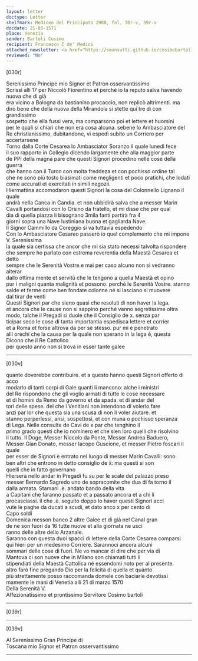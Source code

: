 ```yaml
---
layout: letter
doctype: Letter
shelfmark: Mediceo del Principato 2980, fol. 30r-v, 39r-v
docdate: 21-03-1571
place: Venezia
sender: Bartoli Cosimo
recipient: Francesco I de' Medici
attached_newsletter: <a href="https://smansutti.github.io/cosimobartoli/texts/3081_012/">3081_012</a>
reviewed: "No"
---
```


[030r]  
  
  
Serenissimo Principe mio Signor et Patron osservantissimo  
Scrissi alli 17 per Niccolò Fiorentino et perché io la reputo salva havendo nuova che di già  
era vicino a Bologna da bastianino procaccio, non replicò altrimenti. ma  
dirò bene che della nuova della Mirandola si stette qui tre dì con grandissimo  
sospetto che ella fussi vera, ma comparsono poi et lettere et huomini  
per le quali si chiari che non era cosa alcuna. sebene lo Ambasciatore del  
Re christianissimo, dubitandone, vi espedì subito un Corriero per accertarsene  
Torno dalla Corte Cesarea lo Ambasciator Soranzo il quale lunedì fece  
il suo rapporto in Collegio dicendo largamente che alla maggior parte  
de PPi della magna pare che questi Signori procedino nelle cose della guerra  
che hanno con il Turco con molta freddeza et con pochisso ordine tal  
che ne sono più tosto biasimati come megligenti et poco pratichi, che lodati  
come accurati et exercitati in simili negozii.  
Hiermattina accomodaron questi Signori la cosa del Colonnello Lignano il quale  
andrà nella Canca in Candia. et non ubbidirà salva che a messer Marin  
Cavalli portandosi con lo Orsino da fratello, et mi disse che per qual  
dia di quella piazza li bisognano 3mila fanti partirà fra 4  
giorni sopra una Nave Iustiniana buona et gagliarda Nave.  
Il Signor Cammillo da Coreggio si va tuttavia espedendo  
Con lo Ambasciatore Cesareo passerò io quel complemento che mi impone V. Serenissima  
la quale sia certissa che ancor che mi sia stato necessi talvolta rispondere  
che sempre ho parlato con estrema reverentia della Maestà Cesarea et detto  
sempre che le Serenità Vostre.e mai per caso alcuno non si vedranno alterar  
dallo ottima mente et servitù che le tengono a quella Maestà et opino  
pur i maligni quanta malignità et possono. perché le Serenità Vostre. stanno  
salde et ferme come ben fondate colonne né si lasciano si muovere  
dal tirar de venti  
Questi Signori par che sieno quasi che resoluti di non haver la lega.  
et ancora che le cause non si sappino perché vanno segretissime oltra  
modo, talche il Pregadi si duole che il Consiglio de x. senza par  
ticipar seco le cose di tanta importantia espedisca lettere et corrier  
et a Roma et forse altrova da per sè stesso. pur mi è penetrato  
alli orechi che la causa per la quale non sperano in la lega è, questa  
Dicono che il Re Cattolico  
per questo anno non si trova in esser tante galee  
  
---  

[030v]  
  
  
quante doverebbe contribuire. et a questo hanno questi Signori offerto di acco  
modarlo di tanti corpi di Gale quanti li mancono: alche i ministri  
del Re rispondono che gli voglio armati di tutte le cose necessare  
et di homini da Remo da governo et da spada. et di andar del  
tori delle spese. del che i Venitiani non intendono di volerlo fare  
anzi par lor che questa sia una scusa di non li voler aiutare. et  
stanno perperlessi, ansi, sospettosi, et con muna o pochisso speranza  
di Lega. Nelle consulte de Cavi de x par che tenghino il  
primo grado questi che io nominero et che sien loro quelli che risolvino  
il tutto. Il Doge, Messer Niccolo da Ponte, Messer Andrea Baduero,  
Messer Gian Donato, messer Iacopo Guscione, et messer Pietro foscari il quale  
per esser de Signori è entrato nel luogo di messer Marin Cavalli: sono  
ben altri che entrono in detto consiglio de x̅: ma questi si son  
quelli che in fatto governano  
Hiersera nello andar in Pregadi fu su per le scale del palazzo preso  
messer Bernardo Sagredo uno de sopracomite che dua di fa torno il  
dalla armata. Stamani .è. andato bando della vita  
a Capitani che faranno passato et a passato ancora et a chi li  
procasciassi. il che .è. seguito doppo lo haver questi Signori acci  
vute le paghe da ducati a scudi, et dato anco x per cento di  
Capo soldi  
Domenica messon banco 2 altre Galee et di già nel Canal gran  
de ne son fuori da 16 tutte nuove et alla giornata ne uscì  
ranno delle altre dello Arzanale.  
Saranno con questa duoi spacci di lettere della Corte Cesarea comparsi  
qui hieri per un medesimo Corriere. Sarannoci ancora alcuni  
sommari delle cose di fuori. Ne vo mancar di dire che per via di  
Mantova ci son nuove che in Milano son chiamati tutti li  
stipendiati della Maestà Cattolica né essendomi noto per al presente.  
altro farò fine pregando Dio per la felicità di quella et quanto  
più strettamente posso raccomanda domele con baciarle devotissi  
mamente le mani di Venetia alli 21 di marzo 1570  
Della Serenità V.  
Affezionatissimo et prontissimo Servitore Cosimo bartoli  
  
---  

[039r]  
  
  
  
---  

[039v]  
  
  
Al Serenissimo Gran Principe di  
Toscana mio Signor et Patron osservantissimo  
  
---  


